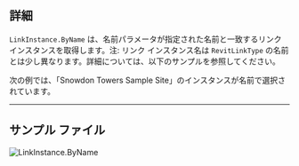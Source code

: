 ## 詳細
`LinkInstance.ByName` は、名前パラメータが指定された名前と一致するリンク インスタンスを取得します。注: リンク インスタンス名は `RevitLinkType` の名前とは少し異なります。詳細については、以下のサンプルを参照してください。

次の例では、「Snowdon Towers Sample Site」のインスタンスが名前で選択されています。
___
## サンプル ファイル

![LinkInstance.ByName](./Revit.Elements.LinkInstance.ByName_img.jpg)
